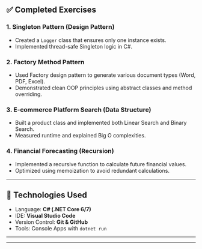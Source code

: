 

## ✅ Completed Exercises

### 1. Singleton Pattern (Design Pattern)
- Created a `Logger` class that ensures only one instance exists.
- Implemented thread-safe Singleton logic in C#.

### 2. Factory Method Pattern
- Used Factory design pattern to generate various document types (Word, PDF, Excel).
- Demonstrated clean OOP principles using abstract classes and method overriding.

### 3. E-commerce Platform Search (Data Structure)
- Built a product class and implemented both Linear Search and Binary Search.
- Measured runtime and explained Big O complexities.

### 4. Financial Forecasting (Recursion)
- Implemented a recursive function to calculate future financial values.
- Optimized using memoization to avoid redundant calculations.

---

## 🧠 Technologies Used
- Language: **C# (.NET Core 6/7)**
- IDE: **Visual Studio Code**
- Version Control: **Git & GitHub**
- Tools: Console Apps with `dotnet run`

---

---


